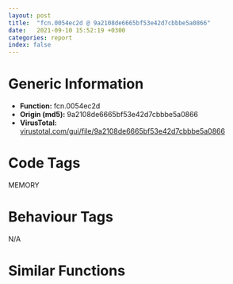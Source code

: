 ```yaml
---
layout: post
title:  "fcn.0054ec2d @ 9a2108de6665bf53e42d7cbbbe5a0866"
date:   2021-09-10 15:52:19 +0300
categories: report
index: false
---
```


# Generic Information
- **Function:** fcn.0054ec2d
- **Origin (md5):** 9a2108de6665bf53e42d7cbbbe5a0866
- **VirusTotal:** [virustotal.com/gui/file/9a2108de6665bf53e42d7cbbbe5a0866][virustotal_ref]

# Code Tags
<span class="tag" id="MEMORY">MEMORY</span>


# Behaviour Tags
<span class="bhv-tag" id="na">N/A</span>

# Similar Functions
<script type="text/javascript" src="https://www.gstatic.com/charts/loader.js"></script>
<script type="text/javascript">

    google.charts.load('current', {'packages':['corechart']});
    google.charts.setOnLoadCallback(drawChart);

    function drawChart() {
    var data = new google.visualization.DataTable();
        data.addColumn('number', 'X');
        data.addColumn('number', 'Y');
        data.addColumn({type: 'string', role: 'tooltip', 'p': {'html': true}});
        data.addColumn({'type': 'string', 'role': 'style'});
        
        data.addRows([
    [160.1081085205078, -62.00605773925781, '<b><a href="/report/fcn.0054ec2d@9a2108de6665bf53e42d7cbbbe5a0866">fcn.0054ec2d</a><br>@9a2108de6665bf53e42d7cbbbe5a0866</b><br>', 'point { fill-color: #e0440e; }'],
[15.924715995788574, 290.9991455078125, '<b><a href="/report/fcn.004023aa@90aa43862e75a7f78f2655241632f0e5">fcn.004023aa</a><br>@90aa43862e75a7f78f2655241632f0e5</b><br>', 'null'],
[74.72801208496094, 94.46824645996094, '<b><a href="/report/fcn.00407b2b@7dd153bad1771b9e8d5266a341ebf949">fcn.00407b2b</a><br>@7dd153bad1771b9e8d5266a341ebf949</b><br>', 'null'],
[-63.64551544189453, -7.056366443634033, '<b><a href="/report/fcn.004013c0@562bf33eb57e8c08a86e538e69918c30">fcn.004013c0</a><br>@562bf33eb57e8c08a86e538e69918c30</b><br>', 'null'],
[80.53041076660156, -135.5292510986328, '<b><a href="/report/fcn.00523c15@da37d90419c1292c0f16cbfd1f66402d">fcn.00523c15</a><br>@da37d90419c1292c0f16cbfd1f66402d</b><br>', 'null'],
[79.46935272216797, 6.121391773223877, '<b><a href="/report/fcn.00405da2@ea9c1e2eeb951a8e6185c6674c228f98">fcn.00405da2</a><br>@ea9c1e2eeb951a8e6185c6674c228f98</b><br>', 'null'],
[-86.14236450195312, 109.04936981201172, '<b><a href="/report/fcn.00401def@dd7278b699f8b751b4e28f3abe51fa08">fcn.00401def</a><br>@dd7278b699f8b751b4e28f3abe51fa08</b><br>', 'null'],
[-42.896175384521484, -99.78946685791016, '<b><a href="/report/fcn.00405d1e@1c48774da6a3dd4bf3ea41716a332c61">fcn.00405d1e</a><br>@1c48774da6a3dd4bf3ea41716a332c61</b><br>', 'null'],
[95.89974975585938, 250.31027221679688, '<b><a href="/report/fcn.006db003@4b0f64217d092c5f535224282602e937">fcn.006db003</a><br>@4b0f64217d092c5f535224282602e937</b><br>', 'null'],
[-170.65899658203125, -18.002769470214844, '<b><a href="/report/fcn.00402162@db863ed6a700d7bfd018a178d481bd23">fcn.00402162</a><br>@db863ed6a700d7bfd018a178d481bd23</b><br>', 'null'],
[-177.31065368652344, 78.91531372070312, '<b><a href="/report/fcn.004014ba@c765b75e3a5692b4355688c214629643">fcn.004014ba</a><br>@c765b75e3a5692b4355688c214629643</b><br>', 'null'],

        ]);

    var options = {
        title: 'Similarity Plot',
        legend: 'none',
        colors: ['#dedbd9', '#e6693e', '#ec8f6e', '#f3b49f', '#f6c7b6'],
        tooltip: {isHtml: true, trigger: 'both'},
        explorer: {
        actions: ["dragToZoom", "rightClickToReset"],
        },
        chartArea: {
        width: '80%',
        height: '80%'
        },
        width: '100%',
        height: '100%'
    };

    var chart = new google.visualization.ScatterChart(document.getElementById('chart_div'));

    chart.draw(data, options);
    }
    
</script>


<div id="chart_div" style="width: 100%px; height: 100%;"></div>

# Disassembled Code
{% highlight nasm %}

push ebp
mov ebp, esp
sub esp, 0xdc
mov eax, dword[ebp-0x44]
cmp eax, dword[ebp-0x1c]
jb 0x54ec46
mov eax, dword[ebp-0x4c]
cmp eax, dword[ebp-0x54]
jb 0x54ec52
mov eax, dword[ebp-0x50]
sub eax, dword[ebp-0x78]
add eax, dword[ebp-0x80]
mov dword[ebp-0x48], eax
mov eax, dword[ebp-0x74]
sub eax, dword[ebp-0x34]
mov dword[ebp-0xa4], eax
and dword[ebp-0x10], 0
jmp 0x54ec6b
mov eax, dword[ebp-0x10]
inc eax
mov dword[ebp-0x10], eax
cmp dword[ebp-0x10], 3
jae 0x54ec7f
mov eax, dword[ebp-0x20]
sub eax, dword[ebp-0x84]
mov dword[ebp-0x38], eax
jmp 0x54ec64
mov eax, dword[ebp-0x54]
sub eax, dword[ebp-0x90]
add eax, dword[ebp-0x18]
mov dword[ebp-0x10], eax
mov eax, dword[ebp-0x54]
sub eax, dword[ebp-0x54]
mov dword[ebp-0x70], eax
mov eax, dword[ebp-0xa4]
sub eax, dword[ebp-0x4c]
mov dword[ebp-0x20], eax
mov eax, dword[ebp-0x54]
sub eax, dword[ebp-0x48]
mov dword[ebp-0xa0], eax
mov eax, dword[ebp-0x40]
cmp eax, dword[ebp-0x6c]
jae 0x54ecbd
cmp dword[ebp-0x68], 0
ja 0x54eccc
mov eax, dword[ebp-0x8c]
sub eax, dword[ebp-0x2c]
add eax, dword[ebp-4]
mov dword[ebp-0x44], eax
mov eax, dword[ebp-0x50]
sub eax, dword[ebp-0xc]
sub eax, dword[ebp-0x3c]
mov dword[ebp-0xa8], eax
mov eax, dword[ebp-0x58]
add eax, dword[ebp-0x88]
mov dword[ebp-0x44], eax
mov eax, dword[ebp-0x84]
cmp eax, dword[ebp-0x44]
jae 0x54ecfa
mov eax, dword[ebp-0x28]
cmp eax, dword[ebp-0x7c]
jae 0x54ed06
mov eax, dword[ebp-0x44]
sub eax, dword[ebp-0xc]
sub eax, dword[ebp-0x50]
mov dword[ebp-0x70], eax
mov eax, dword[ebp-0x28]
add eax, dword[ebp-0x80]
mov dword[ebp-0x54], eax
mov eax, dword[ebp-0x90]
cmp eax, dword[ebp-0x18]
je 0x54ed23
cmp dword[ebp-0x84], 0
je 0x54ed32
mov eax, dword[ebp-0x58]
sub eax, dword[ebp-0x5c]
sub eax, dword[ebp-0xac]
mov dword[ebp-0x18], eax
mov eax, dword[ebp-0x4c]
sub eax, dword[ebp-0x90]
add eax, dword[ebp-0x98]
mov dword[ebp-0x24], eax
mov eax, dword[ebp-0x64]
add eax, dword[ebp-0x2c]
mov dword[ebp-0x60], eax
mov eax, dword[ebp-0xac]
cmp eax, dword[ebp-0x7c]
jb 0x54ed77
mov eax, dword[ebp-0x9c]
cmp eax, dword[ebp-0x18]
je 0x54ed77
mov eax, dword[ebp-0x38]
cmp eax, dword[ebp-0x18]
je 0x54ed77
mov eax, dword[ebp-0x4c]
sub eax, dword[ebp-0x5c]
add eax, dword[ebp-0x44]
mov dword[ebp-0x48], eax
mov eax, dword[ebp-0x24]
add eax, dword[ebp-0x48]
sub eax, dword[ebp-0x1c]
mov dword[ebp-0x2c], eax
mov eax, dword[ebp-0x14]
add eax, dword[ebp-0x30]
sub eax, dword[ebp-0x50]
mov dword[ebp-0x24], eax
push 0x40
push 0x3000
push 0xfd42b
push 0
call dword[sym.imp.KERNEL32.dll_VirtualAlloc]
mov dword[ebp-0xc4], eax
mov eax, dword[ebp-0x24]
add eax, dword[ebp-4]
mov dword[ebp-0x68], eax
mov eax, dword[ebp-0x3c]
sub eax, dword[ebp-0x5c]
add eax, dword[ebp-0x7c]
mov dword[ebp-0x1c], eax
mov eax, dword[ebp-0x9c]
add eax, dword[ebp-0x30]
add eax, dword[ebp-4]
mov dword[ebp-0x24], eax
mov eax, dword[ebp-0x1c]
add eax, dword[ebp-0x6c]
mov dword[ebp-0x4c], eax
mov eax, dword[ebp-0x24]
sub eax, dword[ebp-0xc]
mov dword[ebp-0x78], eax
mov eax, dword[ebp-0x60]
cmp eax, dword[ebp-0x6c]
jae 0x54edef
mov eax, dword[ebp-0x18]
cmp eax, dword[ebp-0x24]
jb 0x54edf7
mov eax, dword[ebp-0x60]
cmp eax, dword[ebp-0x28]
jne 0x54ee06
mov eax, dword[ebp-0xac]
sub eax, dword[ebp-0x34]
add eax, dword[ebp-0x58]
mov dword[ebp-0x44], eax
mov eax, dword[ebp-0x4c]
sub eax, dword[ebp-0x88]
sub eax, dword[ebp-0x34]
mov dword[ebp-0x10], eax
mov eax, dword[ebp-4]
cmp eax, dword[ebp-0x28]
jne 0x54ee2d
mov eax, dword[ebp-0x28]
cmp eax, dword[ebp-0x3c]
jb 0x54ee2d
mov eax, dword[ebp-0x78]
cmp eax, dword[ebp-0x24]
jne 0x54ee3c
mov eax, dword[ebp-0x88]
add eax, dword[ebp-0x94]
mov dword[ebp-0x48], eax
and dword[ebp-4], 0
jmp 0x54ee49
mov eax, dword[ebp-4]
inc eax
mov dword[ebp-4], eax
cmp dword[ebp-4], 3
jae 0x54ee5d
mov eax, dword[ebp-0x5c]
sub eax, dword[ebp-0x80]
add eax, dword[ebp-0x20]
mov dword[ebp-0x34], eax
jmp 0x54ee42
mov eax, dword[ebp-0x3c]
add eax, dword[ebp-4]
mov dword[ebp-0x98], eax
mov eax, dword[ebp-0x94]
sub eax, dword[ebp-0x6c]
add eax, dword[ebp-0x84]
mov dword[ebp-0x88], eax
mov eax, dword[ebp-0x74]
sub eax, dword[ebp-0x24]
sub eax, dword[ebp-0x5c]
mov dword[ebp-0x98], eax
mov eax, dword[ebp-0x40]
sub eax, dword[ebp-0x78]
sub eax, dword[ebp-0x50]
mov dword[ebp-0x4c], eax
mov eax, dword[ebp-0x70]
sub eax, dword[ebp-0x10]
mov dword[ebp-0x94], eax
mov eax, dword[ebp-0xc4]
add eax, 0x1c000
mov dword[ebp-0xc4], eax
mov eax, dword[ebp-0x90]
sub eax, dword[ebp-0x14]
mov dword[ebp-0x1c], eax
mov eax, dword[ebp-0x4c]
add eax, dword[ebp-0x3c]
sub eax, dword[ebp-0xa0]
mov dword[ebp-0x7c], eax
mov eax, dword[ebp-0x18]
sub eax, dword[ebp-0x4c]
mov dword[ebp-0x88], eax
mov eax, dword[ebp-0x30]
add eax, dword[ebp-0x44]
sub eax, dword[ebp-0x5c]
mov dword[ebp-0x94], eax
mov dword[ebp-0xd8], 0x401000
mov eax, dword[ebp-0x94]
add eax, dword[ebp-0x14]
sub eax, dword[ebp-0x78]
mov dword[ebp-0x18], eax
mov eax, dword[ebp-0xc]
add eax, dword[ebp-0x44]
sub eax, dword[ebp-0x50]
mov dword[ebp-0xac], eax
and dword[ebp-8], 0
mov eax, dword[ebp-0x58]
add eax, dword[ebp-0x7c]
mov dword[ebp-4], eax
mov eax, dword[ebp-0x64]
cmp eax, dword[ebp-0xc]
jb 0x54ef34
mov eax, dword[ebp-4]
cmp eax, dword[ebp-0x9c]
jbe 0x54ef49
mov eax, dword[ebp-0xa8]
add eax, dword[ebp-0xa4]
sub eax, dword[ebp-0x78]
mov dword[ebp-0x90], eax
mov eax, dword[ebp-0x18]
cmp eax, dword[ebp-0x4c]
jb 0x54ef65
mov eax, dword[ebp-0x30]
cmp eax, dword[ebp-0x88]
jbe 0x54ef71
cmp dword[ebp-0x98], 0
jne 0x54ef71
mov eax, dword[ebp-0x8c]
sub eax, dword[ebp-0x14]
mov dword[ebp-0x18], eax
mov eax, dword[ebp-0x34]
cmp eax, dword[ebp-0x70]
jae 0x54ef90
mov eax, dword[ebp-0xa0]
cmp eax, dword[ebp-4]
je 0x54ef90
mov eax, dword[ebp-0x10]
sub eax, dword[ebp-0x70]
add eax, dword[ebp-0x20]
mov dword[ebp-0x50], eax
mov dword[ebp-0xc8], 0x79f4341d
mov eax, dword[ebp-0x84]
sub eax, dword[ebp-0x74]
sub eax, dword[ebp-0x90]
mov dword[ebp-0x48], eax
mov eax, dword[ebp-0x80]
sub eax, dword[ebp-0x60]
mov dword[ebp-0x94], eax
mov dword[ebp-0xb0], 0xdbf9c84b
mov eax, dword[ebp-0xc]
sub eax, dword[ebp-0x38]
add eax, dword[ebp-0x8c]
mov dword[ebp-0x1c], eax
and dword[ebp-0x2c], 0
jmp 0x54efde
mov eax, dword[ebp-0x2c]
inc eax
mov dword[ebp-0x2c], eax
cmp dword[ebp-0x2c], 2
jae 0x54efef
mov eax, dword[ebp-0xc]
add eax, dword[ebp-0x14]
mov dword[ebp-0x68], eax
jmp 0x54efd7
mov dword[ebp-0xc0], 0xa2213eca
mov eax, dword[ebp-0x94]
add eax, dword[ebp-0x20]
mov dword[ebp-0xa4], eax
mov eax, dword[ebp-0x78]
sub eax, dword[ebp-0x58]
sub eax, dword[ebp-0x50]
mov dword[ebp-0x5c], eax
mov dword[ebp-0xd0], 0xe5dee671
mov eax, dword[ebp-0x4c]
add eax, dword[ebp-0x48]
sub eax, dword[ebp-0x30]
mov dword[ebp-0xa8], eax
mov eax, dword[ebp-0xb4]
sub eax, dword[ebp-0x68]
mov dword[ebp-0x90], eax
and dword[ebp-4], 0
jmp 0x54f049
mov eax, dword[ebp-4]
inc eax
mov dword[ebp-4], eax
cmp dword[ebp-4], 3
jae 0x54f05a
mov eax, dword[ebp-0x3c]
add eax, dword[ebp-0x5c]
mov dword[ebp-0x78], eax
jmp 0x54f042
and dword[ebp-8], 0
cmp dword[ebp-8], 0xaa50
jae 0x54f7fc
mov eax, dword[ebp-0x30]
add eax, dword[ebp-0x40]
add eax, dword[ebp-0x98]
mov dword[ebp-0x2c], eax
mov eax, dword[ebp-0xc8]
xor eax, dword[ebp-0xb0]
mov dword[ebp-0xc8], eax
mov eax, dword[ebp-0x68]
sub eax, dword[ebp-0x2c]
mov dword[ebp-0xa0], eax
mov eax, dword[ebp-0xc]
sub eax, dword[ebp-0x18]
mov dword[ebp-0x68], eax
mov eax, dword[ebp-0xb0]
xor eax, dword[ebp-0xc8]
mov dword[ebp-0xb0], eax
mov eax, dword[ebp-0x78]
sub eax, dword[ebp-0x50]
sub eax, dword[ebp-0x3c]
mov dword[ebp-0x2c], eax
mov eax, dword[ebp-0x60]
cmp eax, dword[ebp-0x28]
jb 0x54f0d9
cmp dword[ebp-0x30], 0
je 0x54f0d9
mov eax, dword[ebp-0x3c]
sub eax, dword[ebp-0x10]
sub eax, dword[ebp-0x64]
mov dword[ebp-0x60], eax
mov eax, dword[ebp-0xc0]
add eax, dword[ebp-0xd0]
mov dword[ebp-0xc0], eax
mov eax, dword[ebp-0x80]
add eax, dword[ebp-0x54]
sub eax, dword[ebp-0x38]
mov dword[ebp-4], eax
mov eax, dword[ebp-0xb0]
add eax, dword[ebp-0xc0]
mov dword[ebp-0xb0], eax
mov eax, dword[ebp-0x38]
add eax, dword[ebp-0x44]
sub eax, dword[ebp-0xc]
mov dword[ebp-0x18], eax
mov eax, dword[ebp-0x50]
sub eax, dword[ebp-0x94]
add eax, dword[ebp-0x70]
mov dword[ebp-0x2c], eax
mov eax, dword[ebp-0xb0]
xor eax, dword[ebp-0xc0]
mov dword[ebp-0xb0], eax
mov eax, dword[ebp-0x38]
sub eax, dword[ebp-0x8c]
mov dword[ebp-0x9c], eax
mov eax, dword[ebp-0x88]
add eax, dword[ebp-0x58]
sub eax, dword[ebp-0x88]
mov dword[ebp-0xa0], eax
mov eax, dword[ebp-0x68]
add eax, dword[ebp-0x54]
sub eax, dword[ebp-0x64]
mov dword[ebp-0x60], eax
mov eax, dword[ebp-4]
add eax, dword[ebp-0x10]
mov dword[ebp-0x24], eax
mov eax, dword[ebp-0xc4]
add eax, dword[ebp-8]
mov dword[ebp-0xdc], eax
mov eax, dword[ebp-0x38]
cmp eax, dword[ebp-0x84]
ja 0x54f191
mov eax, dword[ebp-0x30]
cmp eax, dword[ebp-0x2c]
je 0x54f199
mov eax, dword[ebp-0x4c]
cmp eax, dword[ebp-0x38]
jb 0x54f1a5
mov eax, dword[ebp-0x6c]
add eax, dword[ebp-0x64]
sub eax, dword[ebp-0x5c]
mov dword[ebp-0x1c], eax
mov eax, dword[ebp-0x80]
sub eax, dword[ebp-0x54]
mov dword[ebp-0x58], eax
mov eax, dword[ebp-0x20]
imul eax, dword[ebp-0x38]
mov dword[ebp-0x60], eax
mov eax, dword[ebp-0xd8]
add eax, dword[ebp-8]
mov dword[ebp-0xd4], eax
mov eax, dword[ebp-0x48]
add eax, dword[ebp-0x7c]
mov dword[ebp-0x88], eax
mov eax, dword[ebp-0xd4]
mov eax, dword[eax]
sub eax, dword[ebp-0xc8]
mov ecx, dword[ebp-0xdc]
mov dword[ecx], eax
cmp dword[ebp-0x98], 0
jbe 0x54f1f8
cmp dword[ebp-0x78], 0
je 0x54f200
mov eax, dword[ebp-0x14]
cmp eax, dword[ebp-0x18]
jbe 0x54f20c
mov eax, dword[ebp-0x60]
add eax, dword[ebp-0x2c]
sub eax, dword[ebp-0x5c]
mov dword[ebp-0x70], eax
mov eax, dword[ebp-4]
add eax, dword[ebp-0x64]
add eax, dword[ebp-0x3c]
mov dword[ebp-0x28], eax
mov eax, dword[ebp-0x30]
add eax, dword[ebp-0x34]
mov dword[ebp-0x84], eax
mov eax, dword[ebp-0x1c]
add eax, dword[ebp-4]
mov dword[ebp-0x68], eax
mov eax, dword[ebp-0x40]
add eax, dword[ebp-0x74]
sub eax, dword[ebp-0x34]
mov dword[ebp-0x48], eax
mov eax, dword[ebp-0x88]
add eax, dword[ebp-0x10]
mov dword[ebp-0x68], eax
mov eax, dword[ebp-0x24]
add eax, dword[ebp-0x34]
mov dword[ebp-4], eax
cmp dword[ebp-0x44], 0
jae 0x54f26b
mov eax, dword[ebp-0x98]
cmp eax, dword[ebp-0x40]
jne 0x54f26b
mov eax, dword[ebp-0x40]
add eax, dword[ebp-0xc]
add eax, dword[ebp-4]
mov dword[ebp-0x14], eax
mov eax, dword[ebp-0x30]
cmp eax, dword[ebp-0x60]
ja 0x54f27c
cmp dword[ebp-0x9c], 0
jae 0x54f285
mov eax, dword[ebp-0x4c]
sub eax, dword[ebp-0x40]
mov dword[ebp-0x6c], eax
mov eax, dword[ebp-8]
add eax, 0xac380
mov dword[ebp-8], eax
mov eax, dword[ebp-0x20]
mov dword[ebp-0xbc], eax
cmp dword[ebp-0xbc], 0x19
je 0x54f2f0
cmp dword[ebp-0xbc], 0x7c
je 0x54f301
cmp dword[ebp-0xbc], 0xc0
je 0x54f2d1
cmp dword[ebp-0xbc], 0x116
je 0x54f2df
cmp dword[ebp-0xbc], 0x117
je 0x54f312
jmp 0x54f320
mov eax, dword[ebp-0x54]
add eax, dword[ebp-0x68]
sub eax, dword[ebp-0x10]
mov dword[ebp-0x1c], eax
jmp 0x54f32c
mov eax, dword[ebp-0x20]
add eax, dword[ebp-0xb4]
add eax, dword[ebp-4]
mov dword[ebp-0x58], eax
jmp 0x54f32c
mov eax, dword[ebp-0x84]
sub eax, dword[ebp-0xa4]
mov dword[ebp-0x74], eax
jmp 0x54f32c
mov eax, dword[ebp-0x1c]
sub eax, dword[ebp-0x28]
sub eax, dword[ebp-0x40]
mov dword[ebp-0x9c], eax
jmp 0x54f32c
mov eax, dword[ebp-0x58]
add eax, dword[ebp-0x38]
sub eax, dword[ebp-0x10]
mov dword[ebp-0x28], eax
jmp 0x54f32c
mov eax, dword[ebp-0x1c]
add eax, dword[ebp-0xa4]
mov dword[ebp-0x70], eax
mov eax, dword[ebp-0x24]
sub eax, dword[ebp-0x68]
mov dword[ebp-4], eax
mov eax, dword[ebp-0x14]
sub eax, dword[ebp-0x74]
mov dword[ebp-0xa4], eax
mov eax, dword[ebp-0x8c]
sub eax, dword[ebp-0x1c]
mov dword[ebp-0x5c], eax
mov eax, dword[ebp-0xc]
cmp eax, dword[ebp-0x20]
je 0x54f366
mov eax, dword[ebp-0x58]
cmp eax, dword[ebp-0x64]
je 0x54f366
mov eax, dword[ebp-0x6c]
sub eax, dword[ebp-0x6c]
mov dword[ebp-0x48], eax
mov eax, dword[ebp-0xc]
sub eax, dword[ebp-0xc]
sub eax, dword[ebp-0x78]
mov dword[ebp-0xb4], eax
mov eax, dword[ebp-0x6c]
sub eax, dword[ebp-0x74]
sub eax, dword[ebp-0x9c]
mov dword[ebp-0x64], eax
mov eax, dword[ebp-0xa8]
add eax, dword[ebp-0x54]
mov dword[ebp-0x60], eax
mov eax, dword[ebp-0xb4]
add eax, dword[ebp-0x64]
add eax, dword[ebp-0x30]
mov dword[ebp-0x70], eax
mov eax, dword[ebp-0x74]
sub eax, dword[ebp-0x5c]
mov dword[ebp-0x90], eax
mov eax, dword[ebp-8]
add eax, 0x373d7
mov dword[ebp-8], eax
mov eax, dword[ebp-0x80]
cmp eax, dword[ebp-0xac]
jb 0x54f3cc
mov eax, dword[ebp-0xc]
cmp eax, dword[ebp-0xa8]
je 0x54f3d8
mov eax, dword[ebp-0x20]
sub eax, dword[ebp-0x70]
add eax, dword[ebp-0x34]
mov dword[ebp-0x5c], eax
mov eax, dword[ebp-0xa4]
mov dword[ebp-0xb8], eax
cmp dword[ebp-0xb8], 0x35
je 0x54f439
cmp dword[ebp-0xb8], 0x87
je 0x54f471
cmp dword[ebp-0xb8], 0xdb
je 0x54f447
cmp dword[ebp-0xb8], 0x10a
je 0x54f455
cmp dword[ebp-0xb8], 0x164
je 0x54f463
cmp dword[ebp-0xb8], 0x19e
je 0x54f42b
jmp 0x54f47c
mov eax, dword[ebp-0x40]
add eax, dword[ebp-0x1c]
sub eax, dword[ebp-0x80]
mov dword[ebp-0x54], eax
jmp 0x54f485
mov eax, dword[ebp-0x14]
sub eax, dword[ebp-0x74]
sub eax, dword[ebp-0x64]
mov dword[ebp-0x18], eax
jmp 0x54f485
mov eax, dword[ebp-0x1c]
add eax, dword[ebp-0x4c]
sub eax, dword[ebp-0x14]
mov dword[ebp-4], eax
jmp 0x54f485
mov eax, dword[ebp-0x24]
sub eax, dword[ebp-0x34]
mov dword[ebp-0x98], eax
jmp 0x54f485
mov eax, dword[ebp-0x40]
sub eax, dword[ebp-0x70]
add eax, dword[ebp-0x10]
mov dword[ebp-0x1c], eax
jmp 0x54f485
mov eax, dword[ebp-0x48]
sub eax, dword[ebp-4]
mov dword[ebp-0x3c], eax
jmp 0x54f485
mov eax, dword[ebp-4]
sub eax, dword[ebp-0x14]
mov dword[ebp-0x1c], eax
mov eax, dword[ebp-0x30]
add eax, dword[ebp-0x80]
add eax, dword[ebp-0x9c]
mov dword[ebp-0x60], eax
mov eax, dword[ebp-0x3c]
cmp eax, dword[ebp-0x78]
je 0x54f4b3
mov eax, dword[ebp-0x3c]
cmp eax, dword[ebp-0x94]
jbe 0x54f4b3
mov eax, dword[ebp-0x74]
add eax, dword[ebp-0x60]
add eax, dword[ebp-0x28]
mov dword[ebp-0x14], eax
mov eax, dword[ebp-0x4c]
sub eax, dword[ebp-0xc]
sub eax, dword[ebp-0x10]
mov dword[ebp-0x34], eax
mov eax, dword[ebp-0x80]
sub eax, dword[ebp-0x64]
mov dword[ebp-0x1c], eax
mov eax, dword[ebp-0xac]
sub eax, dword[ebp-0x50]
add eax, dword[ebp-4]
mov dword[ebp-0x20], eax
mov eax, dword[ebp-8]
sub eax, 0xd1e9e
mov dword[ebp-8], eax
mov eax, dword[ebp-0x10]
sub eax, dword[ebp-0xa0]
mov dword[ebp-0x20], eax
mov eax, dword[ebp-0x78]
add eax, dword[ebp-0xa0]
mov dword[ebp-0x74], eax
mov eax, dword[ebp-0x6c]
sub eax, dword[ebp-0x94]
sub eax, dword[ebp-0x74]
mov dword[ebp-0x34], eax
mov eax, dword[ebp-0x10]
add eax, dword[ebp-0x50]
add eax, dword[ebp-0x8c]
mov dword[ebp-0x20], eax
mov eax, dword[ebp-0x34]
add eax, dword[ebp-0x24]
add eax, dword[ebp-0x5c]
mov dword[ebp-0xa8], eax
mov eax, dword[ebp-0x18]
sub eax, dword[ebp-0x30]
add eax, dword[ebp-0x50]
mov dword[ebp-0x3c], eax
mov eax, dword[ebp-8]
add eax, 0x61a82
mov dword[ebp-8], eax
cmp dword[ebp-0xa8], 0
jne 0x54f55e
mov eax, dword[ebp-0x40]
cmp eax, dword[ebp-0x44]
jb 0x54f55e
mov eax, dword[ebp-0x8c]
sub eax, dword[ebp-0x24]
sub eax, dword[ebp-0x10]
mov dword[ebp-0x14], eax
mov eax, dword[ebp-0x54]
sub eax, dword[ebp-0x40]
mov dword[ebp-0x70], eax
mov eax, dword[ebp-0x84]
cmp eax, dword[ebp-0x3c]
ja 0x54f585
mov eax, dword[ebp-0x5c]
cmp eax, dword[ebp-0x20]
ja 0x54f591
mov eax, dword[ebp-0x20]
cmp eax, dword[ebp-0xa4]
je 0x54f591
mov eax, dword[ebp-0x40]
sub eax, dword[ebp-0x58]
sub eax, dword[ebp-0x6c]
mov dword[ebp-0x10], eax
mov eax, dword[ebp-0x38]
add eax, dword[ebp-0x7c]
sub eax, dword[ebp-0x38]
mov dword[ebp-0x1c], eax
mov eax, dword[ebp-0x98]
sub eax, dword[ebp-0xa0]
sub eax, dword[ebp-0x84]
mov dword[ebp-0x48], eax
mov eax, dword[ebp-0x2c]
sub eax, dword[ebp-0x94]
add eax, dword[ebp-0x9c]
mov dword[ebp-0x14], eax
mov eax, dword[ebp-0x28]
add eax, dword[ebp-0x28]
mov dword[ebp-0x14], eax
mov eax, dword[ebp-0x24]
add eax, dword[ebp-0x20]
sub eax, dword[ebp-0xc]
mov dword[ebp-0x14], eax
mov eax, dword[ebp-8]
add eax, 0xabfd6
mov dword[ebp-8], eax
mov eax, dword[ebp-0x24]
add eax, dword[ebp-0x48]
add eax, dword[ebp-0x7c]
mov dword[ebp-0x40], eax
mov eax, dword[ebp-0x74]
sub eax, dword[ebp-0x88]
mov dword[ebp-0x48], eax
mov eax, dword[ebp-0x6c]
imul eax, dword[ebp-0xc]
mov dword[ebp-0x50], eax
mov eax, dword[ebp-0x60]
sub eax, dword[ebp-0xac]
add eax, dword[ebp-0xc]
mov dword[ebp-0xa0], eax
mov eax, dword[ebp-0x3c]
cmp eax, dword[ebp-0xa4]
jne 0x54f636
mov eax, dword[ebp-0x40]
cmp eax, dword[ebp-0x90]
jb 0x54f63f
mov eax, dword[ebp-0x3c]
cmp eax, dword[ebp-0x24]
jb 0x54f63f
mov eax, dword[ebp-0x10]
sub eax, dword[ebp-0x38]
mov dword[ebp-0xc], eax
mov eax, dword[ebp-0x18]
sub eax, dword[ebp-0x58]
mov dword[ebp-0x24], eax
mov eax, dword[ebp-0x28]
sub eax, dword[ebp-0x20]
mov dword[ebp-0x38], eax
mov eax, dword[ebp-0x28]
add eax, dword[ebp-0x14]
mov dword[ebp-0xb4], eax
mov eax, dword[ebp-8]
add eax, 0x9f210
mov dword[ebp-8], eax
mov eax, dword[ebp-0x2c]
add eax, dword[ebp-0x18]
mov dword[ebp-0x6c], eax
mov eax, dword[ebp-0x8c]
add eax, dword[ebp-0x98]
mov dword[ebp-0x58], eax
mov eax, dword[ebp-0x64]
sub eax, dword[ebp-0x70]
sub eax, dword[ebp-0x80]
mov dword[ebp-0x48], eax
mov eax, dword[ebp-0x34]
add eax, dword[ebp-0xa8]
mov dword[ebp-0x64], eax
mov eax, dword[ebp-0x34]
add eax, dword[ebp-0x14]
sub eax, dword[ebp-0x68]
mov dword[ebp-0x80], eax
mov eax, dword[ebp-0x7c]
mov dword[ebp-0xcc], eax
cmp dword[ebp-0xcc], 0x48
je 0x54f6cd
cmp dword[ebp-0xcc], 0x4b
je 0x54f6db
cmp dword[ebp-0xcc], 0x94
je 0x54f6e9
jmp 0x54f6f7
mov eax, dword[ebp-0x38]
add eax, dword[ebp-0x7c]
mov dword[ebp-0xa0], eax
jmp 0x54f700
mov eax, dword[ebp-0x54]
sub eax, dword[ebp-0x30]
add eax, dword[ebp-0x14]
mov dword[ebp-0x4c], eax
jmp 0x54f700
mov eax, dword[ebp-0x44]
sub eax, dword[ebp-0x34]
add eax, dword[ebp-0x28]
mov dword[ebp-0x54], eax
jmp 0x54f700
mov eax, dword[ebp-0x2c]
sub eax, dword[ebp-0x48]
mov dword[ebp-0x20], eax
mov eax, dword[ebp-0x4c]
sub eax, dword[ebp-0x38]
mov dword[ebp-0x8c], eax
mov eax, dword[ebp-0x58]
sub eax, dword[ebp-0x50]
mov dword[ebp-0xc], eax
mov eax, dword[ebp-0x30]
cmp eax, dword[ebp-0x7c]
jne 0x54f72e
mov eax, dword[ebp-0x1c]
cmp eax, dword[ebp-0xb4]
jne 0x54f740
cmp dword[ebp-0x74], 0
jb 0x54f740
mov eax, dword[ebp-0x50]
sub eax, dword[ebp-0x98]
sub eax, dword[ebp-0xac]
mov dword[ebp-0x80], eax
mov eax, dword[ebp-8]
add eax, 0x55ff5
mov dword[ebp-8], eax
mov eax, dword[ebp-0x7c]
sub eax, dword[ebp-0x84]
add eax, dword[ebp-0x9c]
mov dword[ebp-0x34], eax
mov eax, dword[ebp-0x84]
sub eax, dword[ebp-0x2c]
sub eax, dword[ebp-0x68]
mov dword[ebp-0x8c], eax
mov eax, dword[ebp-0x40]
sub eax, dword[ebp-0x84]
mov dword[ebp-0x44], eax
mov eax, dword[ebp-0x88]
sub eax, dword[ebp-0x64]
mov dword[ebp-0xc], eax
mov eax, dword[ebp-0x58]
add eax, dword[ebp-0x48]
mov dword[ebp-0x6c], eax
mov eax, dword[ebp-0x8c]
sub eax, dword[ebp-0x40]
sub eax, dword[ebp-0xa8]
mov dword[ebp-0x18], eax
mov eax, dword[ebp-0xac]
add eax, dword[ebp-0x90]
mov dword[ebp-0x70], eax
mov eax, dword[ebp-0x18]
sub eax, dword[ebp-0x28]
mov dword[ebp-0xb4], eax
mov eax, dword[ebp-0x90]
cmp eax, dword[ebp-0x54]
jb 0x54f7e1
mov eax, dword[ebp-0x28]
cmp eax, dword[ebp-0xc]
je 0x54f7e1
mov eax, dword[ebp-0x38]
cmp eax, dword[ebp-0x7c]
jae 0x54f7e1
mov eax, dword[ebp-0x64]
add eax, dword[ebp-0x44]
mov dword[ebp-0x10], eax
mov eax, dword[ebp-8]
add eax, 0xa3776
mov dword[ebp-8], eax
mov eax, dword[ebp-8]
sub eax, 0x2b7c88
mov dword[ebp-8], eax
jmp 0x54f05e
mov eax, dword[ebp-0xc4]
add eax, 0x892e
mov dword[0x557c18], eax
mov eax, dword[ebp-0x44]
sub eax, dword[ebp-0x3c]
mov dword[ebp-0x78], eax
mov eax, dword[ebp-0x58]
add eax, dword[ebp-0x44]
mov dword[ebp-0x10], eax
mov eax, dword[ebp-0x68]
sub eax, dword[ebp-0x14]
mov dword[ebp-0x30], eax
mov eax, dword[ebp-4]
sub eax, dword[ebp-0x1c]
add eax, dword[ebp-0x60]
mov dword[ebp-0x68], eax
mov eax, dword[ebp-0x9c]
cmp eax, dword[ebp-0x88]
jne 0x54f847
cmp dword[ebp-0x20], 0
je 0x54f852
mov eax, dword[ebp-0x28]
cmp eax, dword[ebp-0x8c]
jb 0x54f861
mov eax, dword[ebp-0x20]
sub eax, dword[ebp-0x18]
add eax, dword[ebp-0x90]
mov dword[ebp-0x30], eax
mov esp, ebp
pop ebp
ret

{% endhighlight %}

[virustotal_ref]: https://www.virustotal.com/gui/file/9a2108de6665bf53e42d7cbbbe5a0866
